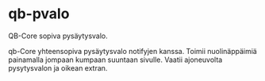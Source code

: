 # qb-pvalo
QB-Core sopiva pysäytysvalo.

qb-Core yhteensopiva pysäytysvalo notifyjen kanssa. Toimii nuolinäppäimiä painamalla jompaan kumpaan suuntaan sivulle.
Vaatii ajoneuvolta pysytysvalon ja oikean extran.
